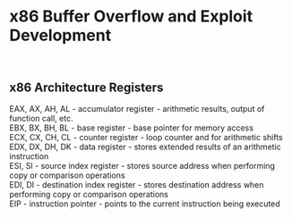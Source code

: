 # x86 Buffer Overflow and Exploit Development<br><br>
## x86 Architecture Registers
EAX, AX, AH, AL - accumulator register - arithmetic results, output of function call, etc.<br>
EBX, BX, BH, BL - base register - base pointer for memory access<br>
ECX, CX, CH, CL - counter register - loop counter and for arithmetic shifts<br>
EDX, DX, DH, DK - data register - stores extended results of an arithmetic instruction<br>
ESI, SI         - source index register - stores source address when performing copy or comparison operations<br>
EDI, DI         - destination index register - stores destination address when performing copy or comparison operations<br>
EIP             - instruction pointer - points to the current instruction being executed<br>
